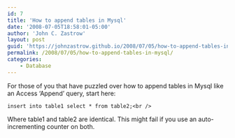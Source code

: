 ```yaml
---
id: 7
title: 'How to append tables in Mysql'
date: '2008-07-05T18:58:01-05:00'
author: 'John C. Zastrow'
layout: post
guid: 'https://johnzastrow.github.io/2008/07/05/how-to-append-tables-in-mysql/'
permalink: /2008/07/05/how-to-append-tables-in-mysql/
categories:
    - Database
---
```


For those of you that have puzzled over how to append tables in Mysql like an Access ‘Append’ query, start here:

```
insert into table1 select * from table2;<br />
```

Where table1 and table2 are identical. This might fail if you use an auto-incrementing counter on both.